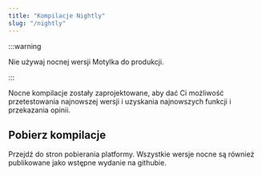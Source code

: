 ```yaml
---
title: "Kompilacje Nightly"
slug: "/nightly"
---
```


:::warning

Nie używaj nocnej wersji Motylka do produkcji.

:::

Nocne kompilacje zostały zaprojektowane, aby dać Ci możliwość przetestowania najnowszej wersji i uzyskania najnowszych funkcji i przekazania opinii.

## Pobierz kompilacje

Przejdź do stron pobierania platformy. Wszystkie wersje nocne są również publikowane jako wstępne wydanie na githubie.
